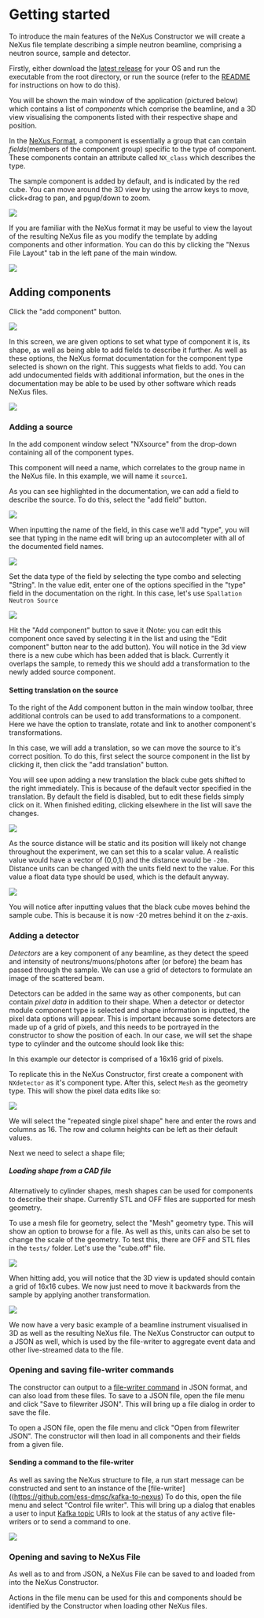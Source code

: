 # Getting started

To introduce the main features of the NeXus Constructor we will create a NeXus file template describing a simple neutron beamline, comprising a neutron source, sample and detector.

Firstly, either download the [latest release](https://github.com/ess-dmsc/nexus-constructor/releases) for your OS and run the executable from the root directory, or run the source (refer to the [README](README.md) for instructions on how to do this).

You will be shown the main window of the application (pictured below) which contains a list of *components* which comprise the beamline, and a 3D view visualising the components listed with their respective shape and position.

In the [NeXus Format](https://www.nexusformat.org/), a component is essentially a group that can contain *fields*(members of the component group) specific to the type of component. These components contain an attribute called `NX_class` which describes the type.
 
The sample component is added by default, and is indicated by the red cube. You can move around the 3D view by using the arrow keys to move, click+drag to pan, and pgup/down to zoom.

![](resources/images/NeXusConstructor_001.png)

If you are familiar with the NeXus format it may be useful to view the layout of the resulting NeXus file as you modify the template by adding components and other information. You can do this by clicking the "Nexus File Layout" tab in the left pane of the main window.

![](resources/images/Selection_002.png)

## Adding components

Click the "add component" button.

![](resources/images/Selection_003.png)


In this screen, we are given options to set what type of component it is, its shape, as well as being able to add fields to describe it further.
As well as these options, the NeXus format documentation for the component type selected is shown on the right. This suggests what fields to add. You can add undocumented fields with additional information, but the ones in the documentation may be able to be used by other software which reads NeXus files.

![](resources/images/AddComponent_004.png)


### Adding a source

In the add component window select "NXsource" from the drop-down containing all of the component types. 

This component will need a name, which correlates to the group name in the NeXus file. In this example, we will name it `source1`.


As you can see highlighted in the documentation, we can add a field to describe the source. To do this, select the "add field" button.

![](resources/images/Selection_005.png)

When inputting the name of the field, in this case we'll add "type", you will see that typing in the name edit will bring up an autocompleter with all of the documented field names.

![](resources/images/Tooltip_006.png)


Set the data type of the field by selecting the type combo and selecting "String". In the value edit, enter one of the options specified in the "type" field in the documentation on the right. In this case, let's use `Spallation Neutron Source`

![](resources/images/AddComponent_007.png)

Hit the "Add component" button to save it (Note: you can edit this component once saved by selecting it in the list and using the "Edit component" button near to the add button). 
You will notice in the 3d view there is a new cube which has been added that is black. Currently it overlaps the sample, to remedy this we should add a transformation to the newly added source component.

#### Setting translation on the source

To the right of the Add component button in the main window toolbar, three additional controls can be used to add transformations to a component. Here we have the option to translate, rotate and link to another component's transformations. 

In this case, we will add a translation, so we can move the source to it's correct position. To do this, first select the source component in the list by clicking it, then click the "add translation" button.

You will see upon adding a new translation the black cube gets shifted to the right immediately. This is because of the default vector specified in the translation. By default the field is disabled, but to edit these fields simply click on it. When finished editing, clicking elsewhere in the list will save the changes. 

![](resources/images/NeXusConstructor_008.png) 

As the source distance will be static and its position will likely not change throughout the experiment, we can set this to a scalar value. A realistic value would have a vector of (0,0,1) and the distance would be `-20m`. Distance units can be changed with the units field next to the value. For this value a float data type should be used, which is the default anyway. 

![](resources/images/NeXusConstructor_009.png)

You will notice after inputting values that the black cube moves behind the sample cube. This is because it is now -20 metres behind it on the z-axis. 

### Adding a detector 

*Detectors* are a key component of any beamline, as they detect the speed and intensity of neutrons/muons/photons after (or before) the beam has passed through the sample. We can use a grid of detectors to formulate an image of the scattered beam.  

Detectors can be added in the same way as other components, but can contain *pixel data* in addition to their shape. When a detector or detector module component type is selected and shape information is inputted, the pixel data options will appear.
This is important because some detectors are made up of a grid of pixels, and this needs to be portrayed in the constructor to show the position of each. In our case, we will set the shape type to cylinder and the outcome should look like this:



In this example our detector is comprised of a 16x16 grid of pixels.

To replicate this in the NeXus Constructor, first create a component with `NXdetector` as it's component type. After this, select `Mesh` as the geometry type. This will show the pixel data edits like so:
 
![](resources/images/AddComponent_010.png) 

We will select the "repeated single pixel shape" here and enter the rows and columns as 16. The row and column heights can be left as their default values. 

Next we need to select a shape file; 

##### Loading shape from a CAD file
Alternatively to cylinder shapes, mesh shapes can be used for components to describe their shape. Currently STL and OFF files are supported for mesh geometry. 

To use a mesh file for geometry, select the "Mesh" geometry type. This will show an option to browse for a file. As well as this, units can also be set to change the scale of the geometry.
To test this, there are OFF and STL files in the `tests/` folder. Let's use the "cube.off" file.   

![](resources/images/AddComponent_011.png)

When hitting add, you will notice that the 3D view is updated should contain a grid of 16x16 cubes. We now just need to move it backwards from the sample by applying another transformation.

![](resources/images/NeXusConstructor_012.png)

We now have a very basic example of a beamline instrument visualised in 3D as well as the resulting NeXus file. The NeXus Constructor can output to a JSON as well, which is used by the file-writer to aggregate event data and other live-streamed data to the file. 

### Opening and saving file-writer commands 

The constructor can output to a [file-writer command](https://github.com/ess-dmsc/kafka-to-nexus/blob/master/documentation/commands.md) in JSON format, and can also load from these files.
To save to a JSON file, open the file menu and click "Save to filewriter JSON". This will bring up a file dialog in order to save the file. 

To open a JSON file, open the file menu and click "Open from filewriter JSON". The constructor will then load in all components and their fields from a given file. 

#### Sending a command to the file-writer

As well as saving the NeXus structure to file, a run start message can be constructed and sent to an instance of the [file-writer]((https://github.com/ess-dmsc/kafka-to-nexus)
To do this, open the file menu and select "Control file writer". This will bring up a dialog that enables a user to input [Kafka topic](https://kafka.apache.org/documentation/#intro_topics) URIs to look at the status of any active file-writers or to send a command to one. 

![](resources/images/nexus-constructor.py_013.png)

### Opening and saving to NeXus File

As well as to and from JSON, a NeXus File can be saved to and loaded from into the NeXus Constructor. 

Actions in the file menu can be used for this and components should be identified by the Constructor when loading other NeXus files. 
